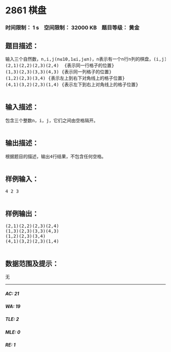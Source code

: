 # 2861 棋盘   
### 时间限制： 1 s&nbsp;&nbsp;&nbsp;&nbsp;空间限制： 32000 KB&nbsp;&nbsp;&nbsp;&nbsp;题目等级： 黄金  
## 题目描述：  

<pre>
输入三个自然数，n,i,j(n≤10,1≤i,j≤n)，n表示有一个n行n列的棋盘，(i,j)表示棋盘中格子的位置。如：n=4,i=2,j=3表示了4行4列的棋盘中第二行第三列的格子。根据输入的n,i,j的值，输出与格子(i,j)在同一行、同一列、同一对角线上的所有格子位置。输出结果按照先行后列的顺序。例如：当n=4,i=2,j=3时，输出的结果是： 
(2,1)(2,2)(2,3)(2,4)  {表示同一行格子的位置} 
(1,3)(2,3)(3,3)(4,3) {表示同一列格子的位置} 
(1,2)(2,3)(3,4) {表示左上到右下对角线上的格子位置} 
(4,1)(3,2)(2,3)(1,4) {表示左下到右上对角线上的格子位置} 

</pre>
  
  
## 输入描述：  

<pre>
包含三个整数n，i，j，它们之间由空格隔开。 

</pre>
  
  
## 输出描述：  

<pre>
根据题目的描述，输出4行结果，不包含任何空格。

</pre>
  
  
## 样例输入：  

<pre>
4 2 3

</pre>
  
  
## 样例输出：  

<pre>
(2,1)(2,2)(2,3)(2,4)
(1,3)(2,3)(3,3)(4,3)
(1,2)(2,3)(3,4)
(4,1)(3,2)(2,3)(1,4)

</pre>
  
  
## 数据范围及提示：  

<pre>
无
</pre>
  
  
***  

##### AC: 21  
##### WA: 19  
##### TLE: 2  
##### MLE: 0  
##### RE: 1  
